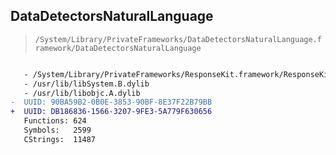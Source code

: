 ## DataDetectorsNaturalLanguage

> `/System/Library/PrivateFrameworks/DataDetectorsNaturalLanguage.framework/DataDetectorsNaturalLanguage`

```diff

   - /System/Library/PrivateFrameworks/ResponseKit.framework/ResponseKit
   - /usr/lib/libSystem.B.dylib
   - /usr/lib/libobjc.A.dylib
-  UUID: 90BA59B2-0B0E-3853-90BF-8E37F22B79BB
+  UUID: DB186836-1566-3207-9FE3-5A779F630656
   Functions: 624
   Symbols:   2599
   CStrings:  11487

```

